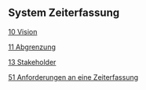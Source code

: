 
## System Zeiterfassung
[10 Vision](timeLogging/timeLoggingVision.md)

[11 Abgrenzung](timeLogging/timeLoggingScope.md)

[13 Stakeholder](timeLogging/timeLoggingStakeholders.md)

[51 Anforderungen an eine Zeiterfassung](timeLogging/timeLoggingRequirements.md)

